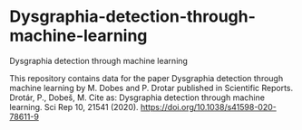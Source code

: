# Dysgraphia-detection-through-machine-learning
Dysgraphia detection through machine learning

This repository contains data for the paper Dysgraphia detection through machine learning by M. Dobes and P. Drotar published in Scientific Reports.
Drotár, P., Dobeš, M. 
Cite as: Dysgraphia detection through machine learning. Sci Rep 10, 21541 (2020). https://doi.org/10.1038/s41598-020-78611-9
